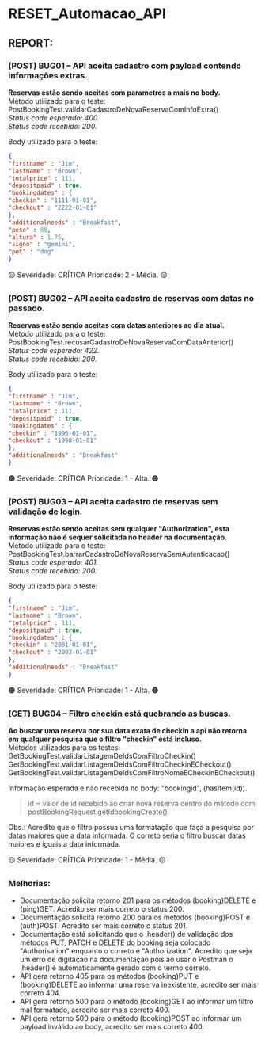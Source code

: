 # RESET_Automacao_API

## REPORT:

### (POST) BUG01 – API aceita cadastro com payload contendo informações extras.

**Reservas estão sendo aceitas com parametros a mais no body.**<br />
Método utilizado para o teste: PostBookingTest.validarCadastroDeNovaReservaComInfoExtra()<br />
_Status code esperado: 400.<br />
Status code recebido: 200.<br />_

Body utilizado para o teste:
```json
{
"firstname" : "Jim",
"lastname" : "Brown",
"totalprice" : 111,
"depositpaid" : true,
"bookingdates" : {
"checkin" : "1111-01-01",
"checkout" : "2222-01-01"
},
"additionalneeds" : "Breakfast",
"peso" : 80,
"altura" : 1.75,
"signo" : "gemini",
"pet" : "dog"
}
```
:yellow_circle: Severidade: CRÍTICA Prioridade: 2 - Média. :yellow_circle:

### (POST) BUG02 – API aceita cadastro de reservas com datas no passado.

**Reservas estão sendo aceitas com datas anteriores ao dia atual.<br />**
Método utilizado para o teste: PostBookingTest.recusarCadastroDeNovaReservaComDataAnterior()<br />
_Status code esperado: 422.<br />
Status code recebido: 200.<br />_

Body utilizado para o teste:
```json
{
"firstname" : "Jim",
"lastname" : "Brown",
"totalprice" : 111,
"depositpaid" : true,
"bookingdates" : {
"checkin" : "1996-01-01",
"checkout" : "1998-01-01"
},
"additionalneeds" : "Breakfast"
}
```
:orange_circle: Severidade: CRÍTICA Prioridade: 1 - Alta. :orange_circle:

### (POST) BUG03 – API aceita cadastro de reservas sem validação de login.

**Reservas estão sendo aceitas sem qualquer "Authorization", esta informação não é sequer solicitada no header na documentação.<br />**
Método utilizado para o teste: PostBookingTest.barrarCadastroDeNovaReservaSemAutenticacao()<br />
_Status code esperado: 401.<br />
Status code recebido: 200.<br />_

Body utilizado para o teste:
```json
{
"firstname" : "Jim",
"lastname" : "Brown",
"totalprice" : 111,
"depositpaid" : true,
"bookingdates" : {
"checkin" : "2001-01-01",
"checkout" : "2002-01-01"
},
"additionalneeds" : "Breakfast"
}
```
:orange_circle: Severidade: CRÍTICA Prioridade: 1 - Alta. :orange_circle:

### (GET) BUG04 – Filtro checkin está quebrando as buscas.

**Ao buscar uma reserva por sua data exata de checkin a api não retorna em qualquer pesquisa que o filtro "checkin" está incluso.<br />**
Métodos utilizados para os testes:<br />
GetBookingTest.validarListagemDeIdsComFiltroCheckin()<br />
GetBookingTest.validarListagemDeIdsComFiltroCheckinECheckout()<br />
GetBookingTest.validarListagemDeIdsComFiltroNomeECheckinECheckout()<br />

Informação esperada e não recebida no body: "bookingid", (hasItem(id)).<br />
>id = valor de id recebido ao criar nova reserva dentro do método com postBookingRequest.getIdbookingCreate()


Obs.: Acredito que o filtro possua uma formatação que faça a pesquisa por datas maiores que a data informada.
O correto seria o filtro buscar datas maiores e iguais a data informada.

:yellow_circle: Severidade: CRÍTICA Prioridade: 1 - Média. :yellow_circle:

### Melhorias:
* Documentação solicita retorno 201 para os métodos (booking)DELETE e (ping)GET. Acredito ser mais correto o status 200.
* Documentação solicita retorno 200 para os métodos (booking)POST e (auth)POST. Acredito ser mais correto o status 201.
* Documentação está solicitando que o .header() de validação dos métodos PUT, PATCH e DELETE do booking
  seja colocado "Authorisation" enquanto o correto é "Authorization". Acredito que seja um erro de digitação na documentação
  pois ao usar o Postman o .header() é automaticamente gerado com o termo correto.
* API gera retorno 405 para os métodos (booking)PUT e (booking)DELETE ao informar uma reserva inexistente, acredito ser mais correto 404.
* API gera retorno 500 para o método (booking)GET ao informar um filtro mal formatado, acredito ser mais correto 400.
* API gera retorno 500 para o método (booking)POST ao informar um payload inválido ao body, acredito ser mais correto 400.
